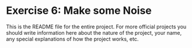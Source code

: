 # Exercise 6: Make some Noise

This is the README file for the entire project. For more official projects you should write information here about the nature of the project, your name, any special explanations of how the project works, etc.
